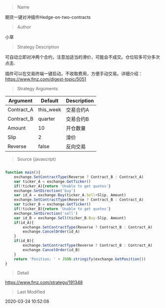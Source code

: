 
> Name

期货一键对冲插件Hedge-on-two-contracts

> Author

小草

> Strategy Description

可自动立即对冲两个合约，注意加适当的滑价，可能会不成交。仓位较多可分多次点击.

插件可以在交易终端一键启动，不收取费用，方便手动交易。详细介绍：https://www.fmz.com/digest-topic/5051

> Strategy Arguments



|Argument|Default|Description|
|----|----|----|
|Contract_A|this_week|交易合约A|Contract A|
|Contract_B|quarter|交易合约B|Contract B|
|Amount|10|开仓数量|Open Amount|
|Slip|2|滑价|Slip Price|
|Reverse|false|反向交易|Reverse Direction|


> Source (javascript)

``` javascript

function main(){
    exchange.SetContractType(Reverse ? Contract_B : Contract_A)
    var ticker_A = exchange.GetTicker()
    if(!ticker_A){return 'Unable to get quotes'}
    exchange.SetDirection('buy')
    var id_A = exchange.Buy(ticker_A.Sell+Slip, Amount)
    exchange.SetContractType(Reverse ? Contract_B : Contract_A)
    var ticker_B = exchange.GetTicker()
    if(!ticker_B){return 'Unable to get quotes'}
    exchange.SetDirection('sell')
    var id_B = exchange.Sell(ticker_B.Buy-Slip, Amount)
    if(id_A){
        exchange.SetContractType(Reverse ? Contract_B : Contract_A)
        exchange.CancelOrder(id_A)
    }
    if(id_B){
        exchange.SetContractType(Reverse ? Contract_B : Contract_A)
        exchange.CancelOrder(id_B)
    }
    return 'Position: ' + JSON.stringify(exchange.GetPosition())
}

```

> Detail

https://www.fmz.com/strategy/191348

> Last Modified

2020-03-24 10:52:08
